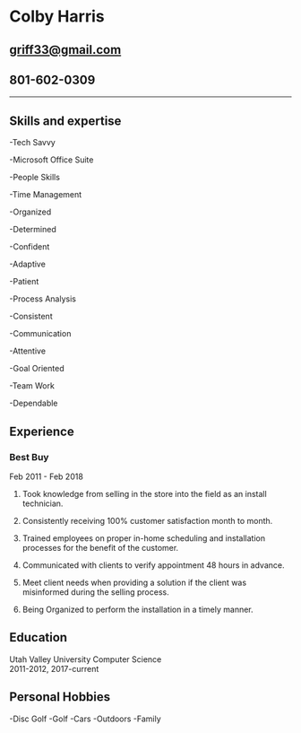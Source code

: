 Colby Harris
============

## griff33@gmail.com

## 801-602-0309

---

## Skills and expertise
   
-Tech Savvy

-Microsoft Office Suite

-People Skills

-Time Management

-Organized

-Determined

-Confident

-Adaptive

-Patient

-Process Analysis

-Consistent

-Communication

-Attentive

-Goal Oriented

-Team Work

-Dependable

    
## Experience

### Best Buy

Feb 2011 - Feb 2018

      
1. Took knowledge from selling in the store into the field as an install technician.

2. Consistently receiving 100% customer satisfaction month to month.

3. Trained employees on proper in-home scheduling and installation processes for the benefit of the customer.

4. Communicated with clients to verify appointment 48 hours in advance.

5. Meet client needs when providing a solution if the client was misinformed during the selling process.

6. Being Organized to perform the installation in a timely manner.
        
## Education
       
Utah Valley University
Computer Science     
2011-2012, 2017-current
        
## Personal Hobbies

-Disc Golf
-Golf
-Cars
-Outdoors
-Family
    
